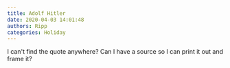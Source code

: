 ```yaml
---
title: Adolf Hitler
date: 2020-04-03 14:01:48
authors: Ripp
categories: Holiday
---
```


 I can't find the quote anywhere? Can I have a source so I can print it out and frame it?